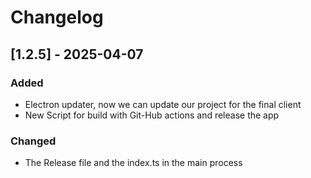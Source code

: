 # Changelog

## [1.2.5] - 2025-04-07

### Added

- Electron updater, now we can update our project for the final client
- New Script for build with Git-Hub actions and release the app

### Changed

- The Release file and the index.ts in the main process
